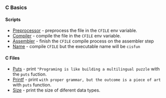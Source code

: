 ### C Basics

#### Scripts
* [Preprocessor](0-preprocessor) - preprocess the file in the `CFILE` env variable.
* [Compiler](1-compiler) - compile the file in the `CFILE` env variable.
* [Assembler](2-assembler) - finish the `CFILE` compile process on the assembler step
* [Name](3-name) - compile `CFILE` but the executable name will be `cisfun`

#### C Files
* [Puts](4-puts.c) - print `"Programing is like building a multilingual puzzle` with the `puts` fuction.
* [Printf](5-printf.c) - print `with proper grammar, but the outcome is a piece of art` with `puts` function.
* [Size](6-size.c) - print the size of diferent data types.
